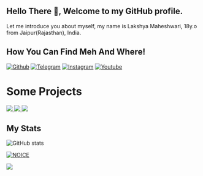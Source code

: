 ## Hello There :wave:, Welcome to my GitHub profile.

Let me introduce you about myself, my name is Lakshya Maheshwari, 18y.o from Jaipur(Rajasthan), India.

## How You Can Find Meh And Where!

[![Github](https://img.shields.io/badge/-Github-000000?style=for-the-badge&logo=Github&logoColor=white)](https://github.com/NomoreLakshya)
[![Telegram](https://img.shields.io/badge/Telegram-2CA5E0?style=for-the-badge&logo=telegram&logoColor=white)](https://telegram.me/CallmeLakshya)
[![Instagram](https://img.shields.io/badge/Instagram-FF1493?style=for-the-badge&logo=instagram&logoColor=white)](https://telegram.me/sarcastic._.lakshya)
[![Youtube](https://img.shields.io/badge/Youtube-FF0000?style=for-the-badge&logo=youtube&logoColor=white)](https://telegram.me/EGLakshyaFF)

# Some Projects

<a href="https://github.com/NomoreLakshya/Ai-UserBot">
  <img src="https://github-readme-stats.vercel.app/api/pin/?username=NomoreLakshya&repo=Ai-UserBot&cache_seconds=86400&theme=chartreuse-dark">
</a>

<a href="https://github.com/NomoreLakshya/Ai-ChatBot">
  <img src="https://github-readme-stats.vercel.app/api/pin/?username=NomoreLakshya&repo=Ai-ChatBot&cache_seconds=86400&theme=chartreuse-dark">
</a>


<a href="https://github.com/NomoreLakshya/String-Generator">
  <img src="https://github-readme-stats.vercel.app/api/pin/?username=NomoreLakshya&repo=String-Generator&cache_seconds=86400&theme=chartreuse-dark">
</a>

## My Stats
![ GitHub stats](https://github-readme-stats.vercel.app/api?username=NomoreLakshya&show_icons=true&theme=minimal)

[![NOICE](https://github-readme-stats.vercel.app/api/top-langs/?username=NomoreLakshya&layout=compact&theme=midnight-purple&hide=Css)](https://github.com/NomoreLakshya)

![](https://visitor-badge.laobi.icu/badge?page_id=NomoreLakshya)
